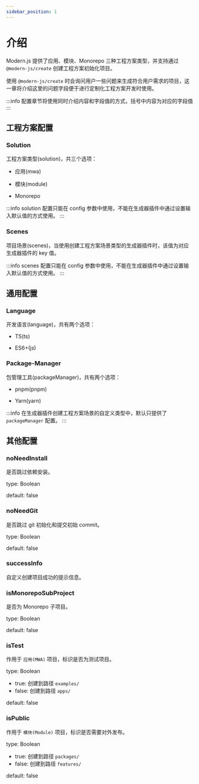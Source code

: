 ```yaml
---
sidebar_position: 1
---
```


# 介绍

Modern.js 提供了应用、模块、Monorepo 三种工程方案类型，并支持通过 `@modern-js/create` 创建工程方案初始化项目。

使用 `@modern-js/create` 时会询问用户一些问题来生成符合用户需求的项目，这一章将介绍这里的问题字段便于进行定制化工程方案开发时使用。

:::info
配置章节将使用同时介绍内容和字段值的方式，括号中内容为对应的字段值
:::

## 工程方案配置

### Solution

工程方案类型(solution)，共三个选项：

- 应用(mwa)

- 模块(module)

- Monorepo

:::info
solution 配置只能在 config 参数中使用，不能在生成器插件中通过设置输入默认值的方式使用。
:::

### Scenes

项目场景(scenes)，当使用创建工程方案场景类型的生成器插件时，该值为对应生成器插件的 key 值。

:::info
scenes 配置只能在 config 参数中使用，不能在生成器插件中通过设置输入默认值的方式使用。
:::

## 通用配置

### Language

开发语言(language)，共有两个选项：

- TS(ts)

- ES6+(js)

### Package-Manager

包管理工具(packageManager)，共有两个选项：

- pnpm(pnpm)

- Yarn(yarn)


:::info
在生成器插件创建工程方案场景的自定义类型中，默认只提供了 `packageManager` 配置。
:::

## 其他配置

### noNeedInstall

是否跳过依赖安装。

type: Boolean

default: false

### noNeedGit

是否跳过 git 初始化和提交初始 commit。

type: Boolean

default: false

### successInfo

自定义创建项目成功的提示信息。

### isMonorepoSubProject

是否为 Monorepo 子项目。

type: Boolean

default: false
### isTest

作用于 `应用(MWA)` 项目，标识是否为测试项目。

type: Boolean
- true: 创建到路径 `examples/`
- false: 创建到路径 `apps/`

default: false

### isPublic

作用于 `模块(Module)` 项目，标识是否需要对外发布。

type: Boolean
- true: 创建到路径 `packages/`
- false: 创建到路径 `features/`

default: false

